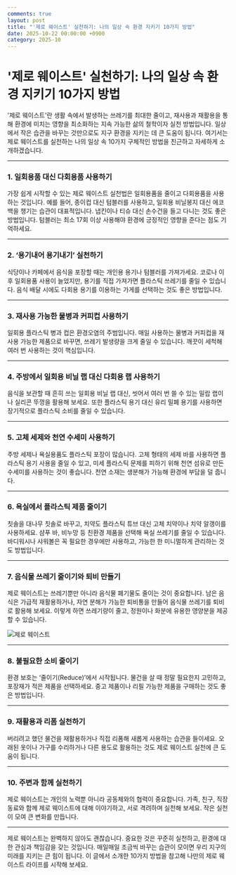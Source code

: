 ```yaml
---
comments: true
layout: post
title: "'제로 웨이스트' 실천하기: 나의 일상 속 환경 지키기 10가지 방법"
date: 2025-10-22 00:00:00 +0900
category: 2025-10
---
```


# '제로 웨이스트' 실천하기: 나의 일상 속 환경 지키기 10가지 방법

'제로 웨이스트'란 생활 속에서 발생하는 쓰레기를 최대한 줄이고, 재사용과 재활용을 통해 환경에 미치는 영향을 최소화하는 지속 가능한 삶의 철학이자 실천 방법입니다. 일상에서 작은 습관을 바꾸는 것만으로도 지구 환경을 지키는 데 큰 도움이 됩니다. 여기서는 제로 웨이스트를 실천하는 나의 일상 속 10가지 구체적인 방법을 친근하고 자세하게 소개하겠습니다.

---

### 1. 일회용품 대신 다회용품 사용하기

가장 쉽게 시작할 수 있는 제로 웨이스트 실천법은 일회용품을 줄이고 다회용품을 사용하는 것입니다. 예를 들어, 종이컵 대신 텀블러를 사용하고, 일회용 비닐봉지 대신 에코백을 챙기는 습관이 대표적입니다. 냅킨이나 티슈 대신 손수건을 들고 다니는 것도 좋은 방법입니다. 텀블러는 최소 17회 이상 사용해야 환경에 긍정적인 영향을 준다는 점도 기억하세요.

---

### 2. ‘용기내어 용기내기’ 실천하기

식당이나 카페에서 음식을 포장할 때는 개인용 용기나 텀블러를 가져가세요. 코로나 이후 일회용품 사용이 늘었지만, 용기를 직접 가져가면 플라스틱 쓰레기를 줄일 수 있습니다. 음식 배달 시에도 다회용 용기를 이용하는 가게를 선택하는 것도 좋은 방법입니다.

---

### 3. 재사용 가능한 물병과 커피컵 사용하기

일회용 플라스틱 병과 컵은 환경오염의 주범입니다. 매일 사용하는 물병과 커피컵을 재사용 가능한 제품으로 바꾸면, 쓰레기 발생량을 크게 줄일 수 있습니다. 깨끗이 세척해 여러 번 사용하는 것이 핵심입니다.

---

### 4. 주방에서 일회용 비닐 랩 대신 다회용 랩 사용하기

음식을 보관할 때 흔히 쓰는 일회용 비닐 랩 대신, 씻어서 여러 번 쓸 수 있는 밀랍 랩이나 실리콘 뚜껑을 활용해 보세요. 또한 플라스틱 용기 대신 유리 밀폐 용기를 사용하면 장기적으로 플라스틱 소비를 줄일 수 있습니다.

---

### 5. 고체 세제와 천연 수세미 사용하기

주방 세제나 욕실용품도 플라스틱 포장이 많습니다. 고체 형태의 세제 바를 사용하면 플라스틱 용기 사용을 줄일 수 있고, 미세 플라스틱 문제를 피하기 위해 천연 섬유로 만든 수세미를 사용하는 것이 좋습니다. 천연 소재는 생분해가 가능해 환경에 부담을 덜 줍니다.

---

### 6. 욕실에서 플라스틱 제품 줄이기

칫솔을 대나무 칫솔로 바꾸고, 치약도 플라스틱 튜브 대신 고체 치약이나 치약 알갱이를 사용하세요. 샴푸 바, 비누망 등 친환경 제품을 선택해 욕실 쓰레기를 줄일 수 있습니다. 바디워시나 샤워볼은 꼭 필요한 경우에만 사용하고, 가능한 한 미니멀하게 관리하는 것도 방법입니다.

---

### 7. 음식물 쓰레기 줄이기와 퇴비 만들기

제로 웨이스트는 쓰레기뿐만 아니라 음식물 폐기물도 줄이는 것이 중요합니다. 남은 음식은 가급적 재활용하거나, 자연 분해가 가능한 퇴비통을 만들어 음식물 쓰레기를 퇴비로 활용해 보세요. 이렇게 하면 쓰레기량이 줄고, 정원이나 화분에 유용한 영양분을 제공할 수 있습니다.

![제로 웨이스트](https://images.unsplash.com/photo-1760319726358-0bb6004ededd?crop=entropy&cs=tinysrgb&fit=max&fm=jpg&ixid=M3w4MTk5NDN8MHwxfHJhbmRvbXx8fHx8fHx8fDE3NjExMzM3NDl8&ixlib=rb-4.1.0&q=80&w=400)

---

### 8. 불필요한 소비 줄이기

환경 보호는 ‘줄이기(Reduce)’에서 시작됩니다. 물건을 살 때 정말 필요한지 고민하고, 포장재가 적은 제품을 선택하세요. 중고 제품이나 리필 가능한 제품을 구매하는 것도 좋은 방법입니다.

---

### 9. 재활용과 리폼 실천하기

버리려고 했던 물건을 재활용하거나 직접 리폼해 새롭게 사용하는 습관을 들이세요. 오래된 옷이나 가구를 수리하거나 다른 용도로 활용하는 것도 제로 웨이스트 실천에 큰 도움이 됩니다.

---

### 10. 주변과 함께 실천하기

제로 웨이스트는 개인의 노력뿐 아니라 공동체와의 협력이 중요합니다. 가족, 친구, 직장 동료와 함께 제로 웨이스트에 대해 이야기하고, 서로 격려하며 실천해 보세요. 작은 실천이 모여 큰 변화를 만듭니다.

---

제로 웨이스트는 완벽하지 않아도 괜찮습니다. 중요한 것은 꾸준히 실천하고, 환경에 대한 관심과 책임감을 갖는 것입니다. 매일매일 조금씩 바꾸는 습관이 모이면 우리 지구의 미래를 지키는 큰 힘이 됩니다. 이 글에서 소개한 10가지 방법을 참고해 나만의 제로 웨이스트 라이프를 시작해 보세요.